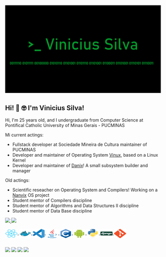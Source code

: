 # [![Vinicius Silva](https://github.com/viniciusfdasilva/viniciusfdasilva/blob/main/icon/logo.png)](https://github.com/viniciusfdasilva/viniciusfdasilva/blob/main/icon/logo.png)

## Hi! 👋 :nerd_face: I'm Vinicius Silva!

Hi, I'm 25 years old, and I undergraduate from Computer Science at Pontifical Catholic University of Minas Gerais - PUCMINAS

Mi current actings:
   * Fullstack developer at Sociedade Mineira de Cultura maintainer of PUCMINAS
   * Developer and maintainer of Operating System <a href="https://github.com/viniciusfdasilva/vinux">Vinux</a>, based on a Linux Kernel
   * Developer and maintainer of <a href="https://github.com/viniciusfdasilva/danixfs">Danix</a>! A small subsystem builder and manager


Old actings:
  * Scientific reseacher on Operating System and Compilers! Working on a <a href="https://github.com/nanvix">Nanvix</a> OS project
  * Student mentor of Compilers discipline
  * Student mentor of Algorithms and Data Structures II discipline
  * Student mentor of Data Base discipline

<a href="https://github.com/viniciusfdasilva">
  <img height="180em" src="https://github-readme-stats.vercel.app/api?username=viniciusfdasilva&show_icons=true&theme=tokyonight&include_all_commits=true&count_private=true"/>
  
<img height="180em" src="https://github-readme-stats.vercel.app/api/top-langs/?username=viniciusfdasilva&layout=compact&langs_count=16&theme=tokyonight"/>

<div style="display: inline_block"><br>
  <img align="center" alt="Vini-React" height="30" width="40" src="https://github.com/viniciusfdasilva/viniciusfdasilva/blob/main/icon/react-original.svg">
  <img align="center" alt="Vini-Docker" height="30" width="40" src="https://github.com/viniciusfdasilva/viniciusfdasilva/blob/main/icon/docker-original.svg">
  <img align="center" alt="Vini-Vscode" height="30" width="40" src="https://github.com/viniciusfdasilva/viniciusfdasilva/blob/main/icon/vscode.svg">
<img align="center" alt="Vini-Java" height="30" width="40" src="https://github.com/viniciusfdasilva/viniciusfdasilva/blob/main/icon/java-original.svg">
<img align="center" alt="Vini-C" height="30" width="40" src="https://github.com/viniciusfdasilva/viniciusfdasilva/blob/main/icon/c-original.svg">
<img align="center" alt="Vini-Android" height="30" width="40" src="https://github.com/viniciusfdasilva/viniciusfdasilva/blob/main/icon/android-original.svg">
<img align="center" alt="Vini-Python" height="30" width="40" src="https://github.com/viniciusfdasilva/viniciusfdasilva/blob/main/icon/python-original.svg">
<img align="center" alt="Vini-Django" height="30" width="40" src="https://github.com/viniciusfdasilva/viniciusfdasilva/blob/main/icon/django-original.svg">
<img align="center" alt="Vini-Git" height="30" width="40" src="https://github.com/viniciusfdasilva/viniciusfdasilva/blob/main/icon/git-original.svg">

</div>
  
  ##
  
  <div>
  <a href = "mailto: vinicius.silva.1046664@sga.pucminas.br"><img src="https://img.shields.io/badge/-Gmail-%23EA4335?style=for-the-badge&logo=gmail&logoColor=white" target="_blank"></a>
<a href="https://www.linkedin.com/in/viniciusfsilva/" target="_blank"><img src="https://img.shields.io/badge/-LinkedIn-%230077B5?style=for-the-badge&logo=linkedin&logoColor=white" target="_blank"></a>
<a href="https://github.com/viniciusfdasilva" target="_blank"><img src="https://img.shields.io/badge/-Github-%23333?style=for-the-badge&logo=github&logoColor=white"></a>
  <a href="https://medium.com/@vinicius.silva.1046664"><img src="https://img.shields.io/badge/-Medium-%230077B5?style=for-the-badge&logo=medium&logoColor=white" target="_blank"></a>

</div>

